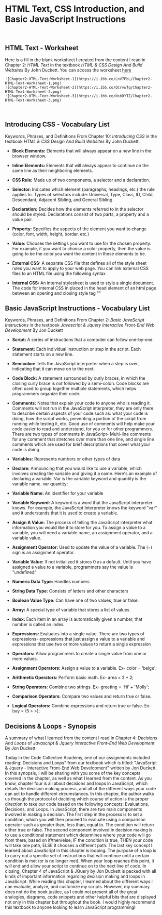 # HTML Text, CSS Introduction, and Basic JavaScript Instructions

<br>

## HTML Text - Worksheet

Here is a fill in the blank worksheet I created from the content I read in Chapter 2: _HTML Text_ in the textbook _HTML & CSS Design And Build Websites_ By John Duckett. You can access the worksheet [here](https://docs.google.com/document/d/1G8jiRYhfsWZKJDVyVo6xEhdZboIX6wdHBF6qEBFDk5g/edit?usp=sharing)
<br />
````
![Chapter2-HTML-Text-Worksheet-1](https://i.ibb.co/LnV7PbL/Chapter2-HTML-Text-Worksheet-1.png)
![Chapter2-HTML-Text-Worksheet-2](https://i.ibb.co/QCrvwfq/Chapter2-HTML-Text-Worksheet-2.png)
![Chapter2-HTML-Text-Worksheet-3](https://i.ibb.co/NsbDYTZ/Chapter2-HTML-Text-Worksheet-3.png)

````
<br />

## Introducing CSS - Vocabulary List

Keywords, Phrases, and Definitions From Chapter 10: _Introducing CSS_ in the textbook _HTML & CSS Design And Build Websites_ By John Duckett.<br>

- **Block Elements:** Elements that will always appear on a new line in the browser window.

- **Inline Elements:** Elements that will always appear to continue on the same line as their neighboring elements.

- **CSS Rule:** Made up of two components, a selector and a declaration.

- **Selector:** Indicates which element (paragraphs, headings, etc.) the rule applies to. Types of selectors include: Universal, Type, Class, ID, Child, Descendant, Adjacent Sibling, and General Sibling.

- **Declaration:** Decides how the elements referred to in the selector should be styled. Declarations consist of two parts, a property and a value pair.

- **Property:** Specifies the aspects of the element you want to change (color, font, width, height, border, etc.)

- **Value:** Chooses the settings you want to use for the chosen property. For example, if you want to choose a color property, then the value is going to be the color you want the content in these elements to be.

- **External CSS:** A separate CSS file that defines all of the style sheet rules you want to apply to your web page. You can link external CSS files to an HTML file using the following syntax

- **Internal CSS:** An internal stylesheet is used to style a single document. The code for internal CSS in placed in the head element of an html page between an opening and closing style tag "<style> </style>"
  <br />

## Basic JavaScript Instructions - Vocabulary List

Keywords, Phrases, and Definitions From Chapter 2: _Basic JavaScript Instructions_ in the textbook _Javascript & Jquery Interactive Front-End Web Development_ By Jon Duckett <br />

- **Script:** A series of instructions that a computer can follow one-by-one

- **Statement:** Each individual instruction or step in the script. Each statement starts on a new line.

- **Semicolon:** Tells the JavaScript interpreter when a step is over, indicating that it can move on to the next.

- **Code Block:** A statement surrounded by curly braces, in which the closing curly brace is _not_ followed by a semi-colon. Code blocks are often used to group together multiple statements, which helps programmers organize their code.

- **Comments:** Notes that explain your code to anyone who is reading it. Comments will not run in the JavaScript interpreter, they are only there to describe certain aspects of your code such as: what your code is doing, how the script works, preventing a portion of the script from running while testing it, etc. Good use of comments will help make your code easier to read and understand, for you or for other programmers. There are two types of comments in JavaScript- Multi-line comments for any comment that stretches over more than one line, and single line comments which are used for brief descriptions that cover what your code is doing.

- **Variables:** Represents numbers or other types of data

- **Declare:** Announcing that you would like to use a variable, which involves creating the variable and giving it a name. Here's an example of declaring a variable. Var is the variable keyword and quantity is the variable name.
  var quantity;

- **Variable Name:** An identifier for your variable

- **Variable Keyword:** A keyword is a word that the JavaScript interpreter knows. For example, the JavaScript Interpreter knows the keyword "var" and it understands that it is used to create a variable.

- **Assign A Value:** The process of telling the JavaScript interpreter what information you would like it to store for you. To assign a value to a variable, you will need a variable name, an assignment operator, and a variable value.

- **Assignment Operator:** Used to update the value of a variable. The (=) sign is an assignment operator.

- **Variable Value:** If not initialized it stores 0 as a default. Until you have assigned a value to a variable, programmers say the value is "undefined"

- **Numeric Data Type:** Handles numbers

- **String Data Type:** Consists of letters and other characters

- **Boolean Value Type:** Can have one of two values, true or false.

- **Array:** A special type of variable that stores a list of values.

- **Index:** Each item in an array is automatically given a number, that number is called an index.

- **Expressions:** Evaluates into a single value. There are two types of expressions- expressions that just assign a value to a variable and expressions that use two or more values to return a single expression

- **Operators:** Allow programmers to create a single value from one or more values.

- **Assignment Operators:** Assign a value to a variable. Ex- color = 'beige';
- **Arithmetic Operators:** Perform basic math. Ex- area = 3 \* 2;
- **String Operators:** Combine two strings. Ex- greeting = 'Hi' + 'Molly';
- **Comparison Operators:** Compare two values and return true or false.
- **Logical Operators:** Combine expressions and return true or false. Ex- buy = (5 > >);
  <br />

## Decisions & Loops - Synopsis

A summary of what I learned from the content I read in Chapter 4: _Decisions And Loops_ of _Javascript & Jquery Interactive Front-End Web Development_ By Jon Duckett

Today in the Code Collective Academy, one of our assignments included reading: Decisions and Loops" from our textbook which is titled: "JavaScript & Jquery - Interactive Front-End Web Development" written by Jon Duckett. In this synopsis, I will be sharing with you some of the key concepts covered in the chapter, as well as what I learned from the content.
As you know, chapter four is all about decisions and loops in JavaScript, which details the decision making process, and all of the different ways your code can act to handle different circumstances. In this chapter, the author walks us through the protocol of deciding which course of action is the proper direction to take our code based on the following concepts: Evaluations, Decisions, and Loops.
In JavaScript, there are two main components involved in making a decision. The first step in the process is to set a condition, which you will then proceed to evaluate using a comparison operator such as greater than, less than, equal to. The condition will return either true or false. The second component involved in decision making is to use a conditional statement which determines where your code will go from there, based on if/then/else; IF the condition is true, THEN your code will take one path, ELSE it chooses a different path. The last key concept I learned about JavaScript in this chapter is looping. The purpose of a loop is to carry out a specific set of instructions that will continue until a certain condition is met (or is no longer met). When your loop reaches this point, it will end and allow your script to continue on to the next line of code.
In closing, Chapter 4 of JavaScript & JQuery by Jon Duckett is packed with all kinds of important information regarding decision making and loops in JavaScript. While reading this chapter, I learned about the different ways I can evaluate, analyze, and customize my scripts. However, my summary does not do the book justice, as I could not present all of the great analogies, diagrams, code snippets and other helpful bits that are displayed not only in this chapter but throughout the book. I would highly recommend this textbook to anyone looking to learn JavaScript programming!

